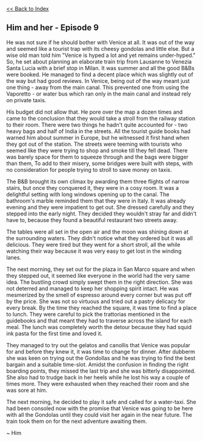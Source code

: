 [<<  Back to Index](index.md)


## Him and her - Episode 9


He was not sure if he should bother with Venice at all. It was out of the way and  seemed like a tourist trap with its cheesy gondolas and little else. But a wise old man told him "Venice is hyped a lot and yet remains under-hyped." So, he set about planning an elaborate train trip from Lausanne to Venezia Santa Lucia with a brief stop in Milan. It was summer and all the good B&Bs were booked. He managed to find a decent place which was slightly out of the way but had good reviews. In Venice, being out of the way meant just one thing - away from the main canal. This prevented one from using the Vaporetto - or water bus which ran only in the main canal and instead rely on private taxis.

His budget did not allow that. He pore over the map a dozen times and came to the conclusion that they would take a stroll from the railway station to their room. There were two things he hadn't quite accounted for - two heavy bags and half of India in the streets. All the tourist guide books had warned him about summer in Europe, but he witnessed it first hand when they got out of the station. The streets were teeming with tourists who seemed like they were trying to shop and smoke till they fell dead. There was barely space for them to squeeze through and the bags were bigger than them, To add to their misery, some bridges were built with steps, with no consideration for people trying to stroll to save money on taxis.

The B&B brought its own climax by awarding them three flights of narrow stairs, but once they conquered it, they were in a cosy room. It was a delightful setting with long windows opening up to the canal. The bathroom's marble reminded them that they were in Italy. It was already evening and they were impatient to get out. She dressed carefully and they stepped into the early night. They decided they wouldn't stray far and didn't have to, because they found a beautiful restaurant two streets away.

The tables were all set in the open air and the moon was shining down at the surrounding waters. They didn't notice what they ordered but it was all delicious. They were tired but they went for a short stroll, all the while watching their way because it was very easy to get lost in the winding lanes.

The next morning, they set out for the plaza in San Marco square and when they stepped out, it seemed like everyone in the world had the very same idea. The bustling crowd simply swept them in the right direction. She was not deterred and managed to keep her shopping spirit intact. He was mesmerized by the smell of espresso around every corner but was put off by the price. She was not so virtuous and tried out a pastry delicacy for every break. By the time they reached the square, it was time to find a place to lunch. They were careful to pick the trattorias mentioned in the guidebooks and that meant they had to traverse across the island for each meal. The lunch was completely worth the detour because they had squid ink pasta for the first time and loved it. 

They managed to try out the gelatos and canollis that Venice was popular for and before they knew it, it was time to change for dinner. After dubberm she was keen on trying out the Gondollas and he was trying to find the best bargain and a suitable time-slot. Amidst the confusion in finding the right boarding points, they missed the last trip and she was bitterly disappointed. She also had to trudge back in her heels while he lost his way a couple of times more. They were exhausted when they reached their room and she was sore at him.

The next morning, he decided to play it safe and called for a water-taxi. She had been consoled now with the promise that Venice was going to be here with all the Gondolas until they could visit her again in the near future. The train took them on for the next adventure awaiting them. 

~ Him